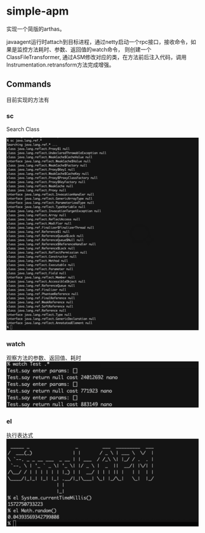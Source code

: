 # simple-apm

实现一个简版的arthas。 

javaagent运行时attach到目标进程，通过netty启动一个rpc接口，接收命令，如果是监控方法耗时、参数、返回值的watch命令，
则创建一个ClassFileTransformer, 通过ASM修改对应的类，在方法前后注入代码，调用Instrumentation.retransform方法完成增强。

## Commands

目前实现的方法有

### sc

Search Class

![sc](./docs/images/sc.png)

### watch

观察方法的参数、返回值、耗时
![watch](./docs/images/watch.png)

### el

执行表达式
![el](./docs/images/el.png)
